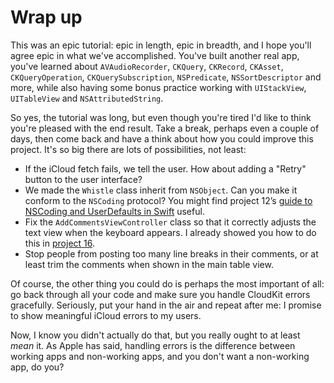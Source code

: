 # Wrap up

This was an epic tutorial: epic in length, epic in breadth, and I hope you'll agree epic in what we've accomplished. You've built another real app, you've learned about `AVAudioRecorder`, `CKQuery`, `CKRecord`, `CKAsset`, `CKQueryOperation`, `CKQuerySubscription`, `NSPredicate`, `NSSortDescriptor` and more, while also having some bonus practice working with `UIStackView`, `UITableView` and `NSAttributedString`.

So yes, the tutorial was long, but even though you're tired I'd like to think you're pleased with the end result. Take a break, perhaps even a couple of days, then come back and have a think about how you could improve this project. It's so big there are lots of possibilities, not least:

- If the iCloud fetch fails, we tell the user. How about adding a "Retry" button to the user interface?
- We made the `Whistle` class inherit from `NSObject`. Can you make it conform to the `NSCoding` protocol? You might find project 12’s [guide to NSCoding and UserDefaults in Swift](/read/12/overview) useful.
- Fix the `AddCommentsViewController` class so that it correctly adjusts the text view when the keyboard appears. I already showed you how to do this in [project 16](/read/16/overview).
- Stop people from posting too many line breaks in their comments, or at least trim the comments when shown in the main table view.

Of course, the other thing you could do is perhaps the most important of all: go back through all your code and make sure you handle CloudKit errors gracefully. Seriously, put your hand in the air and repeat after me: I promise to show meaningful iCloud errors to my users.

Now, I know you didn't actually do that, but you really ought to at least *mean* it. As Apple has said, handling errors is the difference between working apps and non-working apps, and you don't want a non-working app, do you?
